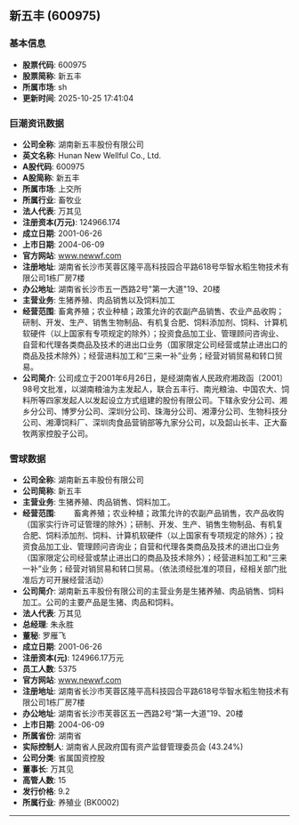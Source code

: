 ## 新五丰 (600975)

### 基本信息

- **股票代码**: 600975
- **股票简称**: 新五丰
- **所属市场**: sh
- **更新时间**: 2025-10-25 17:41:04

### 巨潮资讯数据

- **公司全称**: 湖南新五丰股份有限公司
- **英文名称**: Hunan New Wellful Co., Ltd.
- **A股代码**: 600975
- **A股简称**: 新五丰
- **所属市场**: 上交所
- **所属行业**: 畜牧业
- **法人代表**: 万其见
- **注册资本(万元)**: 124966.174
- **成立日期**: 2001-06-26
- **上市日期**: 2004-06-09
- **官方网站**: www.newwf.com
- **注册地址**: 湖南省长沙市芙蓉区隆平高科技园合平路618号华智水稻生物技术有限公司1栋厂房7楼
- **办公地址**: 湖南省长沙市五一西路2号"第一大道"19、20楼
- **主营业务**: 生猪养殖、肉品销售以及饲料加工
- **经营范围**: 畜禽养殖；农业种植；政策允许的农副产品销售、农业产品收购；研制、开发、生产、销售生物制品、有机复合肥、饲料添加剂、饲料、计算机软硬件（以上国家有专项规定的除外）；投资食品加工业、管理顾问咨询业、自营和代理各类商品及技术的进出口业务（国家限定公司经营或禁止进出口的商品及技术除外）；经营进料加工和“三来一补”业务；经营对销贸易和转口贸易。
- **公司简介**: 公司成立于2001年6月26日，是经湖南省人民政府湘政函〔2001〕98号文批准，以湖南粮油为主发起人，联合五丰行、南光粮油、中国农大、饲料所等四家发起人以发起设立方式组建的股份有限公司。下辖永安分公司、湘乡分公司、博罗分公司、深圳分公司、珠海分公司、湘潭分公司、生物科技分公司、湘潭饲料厂、深圳肉食品营销部等九家分公司，以及韶山长丰、正大畜牧两家控股子公司。

### 雪球数据

- **公司全称**: 湖南新五丰股份有限公司
- **公司简称**: 新五丰
- **主营业务**: 生猪养殖、肉品销售、饲料加工。
- **经营范围**: 　　畜禽养殖；农业种植；政策允许的农副产品销售，农产品收购（国家实行许可证管理的除外）；研制、开发、生产、销售生物制品、有机复合肥、饲料添加剂、饲料、计算机软硬件（以上国家有专项规定的除外）；投资食品加工业、管理顾问咨询业；自营和代理各类商品及技术的进出口业务（国家限定公司经营或禁止进出口的商品及技术除外）；经营进料加工和“三来一补”业务；经营对销贸易和转口贸易。（依法须经批准的项目，经相关部门批准后方可开展经营活动）
- **公司简介**: 湖南新五丰股份有限公司的主营业务是生猪养殖、肉品销售、饲料加工。公司的主要产品是生猪、肉品和饲料。
- **法人代表**: 万其见
- **总经理**: 朱永胜
- **董秘**: 罗雁飞
- **成立日期**: 2001-06-26
- **注册资本(元)**: 124966.17万元
- **员工人数**: 5375
- **官方网站**: www.newwf.com
- **注册地址**: 湖南省长沙市芙蓉区隆平高科技园合平路618号华智水稻生物技术有限公司1栋厂房7楼
- **办公地址**: 湖南省长沙市芙蓉区五一西路2号“第一大道”19、20楼
- **上市日期**: 2004-06-09
- **所属省份**: 湖南省
- **实际控制人**: 湖南省人民政府国有资产监督管理委员会 (43.24%)
- **公司分类**: 省属国资控股
- **董事长**: 万其见
- **高管人数**: 15
- **发行价格**: 9.2
- **所属行业**: 养殖业 (BK0002)

---